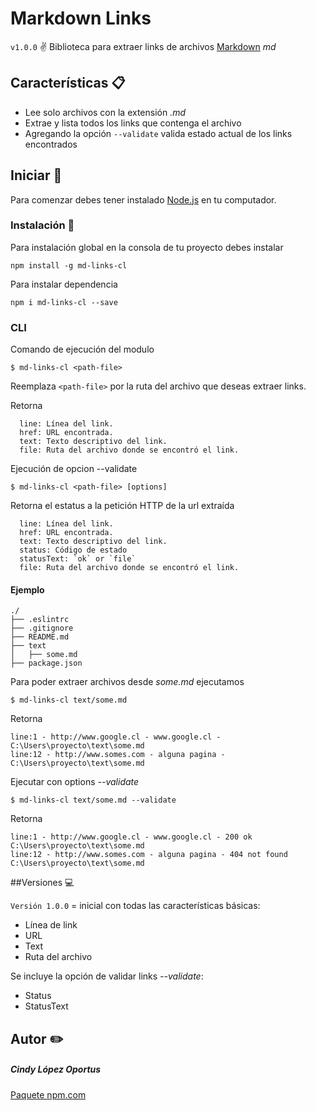 


# Markdown Links
`v1.0.0`
:v: Biblioteca para extraer links de archivos [Markdown](https://markdown.es/) _md_

## Características :clipboard:

- Lee solo archivos con la extensión _.md_
- Extrae y lista todos los links que contenga el archivo
- Agregando la opción `--validate` valida estado actual de los links encontrados


## Iniciar :rocket:

Para comenzar debes tener instalado [Node.js](https://nodejs.org/en/) en tu computador.

### Instalación :wrench:

Para instalación global en la consola de tu proyecto debes instalar 
```
npm install -g md-links-cl
```

Para instalar dependencia
```
npm i md-links-cl --save
```

### CLI

Comando de ejecución del modulo
```
$ md-links-cl <path-file>
```

Reemplaza `<path-file>` por la ruta del archivo que deseas extraer links.

Retorna
```return
  line: Línea del link.
  href: URL encontrada.
  text: Texto descriptivo del link.
  file: Ruta del archivo donde se encontró el link.
```
Ejecución de opcion --validate
```
$ md-links-cl <path-file> [options]
```

Retorna el estatus a la petición HTTP de la url extraída
```return
  line: Línea del link.
  href: URL encontrada.
  text: Texto descriptivo del link.
  status: Código de estado
  statusText: `ok` or `file`
  file: Ruta del archivo donde se encontró el link.
```

#### Ejemplo

```boirplate
./
├── .eslintrc
├── .gitignore
├── README.md
├── text
│   ├── some.md
├── package.json
```

Para poder extraer archivos desde _some.md_ ejecutamos
```
$ md-links-cl text/some.md
```

Retorna
 
```sni
line:1 - http://www.google.cl - www.google.cl - C:\Users\proyecto\text\some.md
line:12 - http://www.somes.com - alguna pagina - C:\Users\proyecto\text\some.md
```

Ejecutar con options _--validate_
```
$ md-links-cl text/some.md --validate
```

Retorna
```sni
line:1 - http://www.google.cl - www.google.cl - 200 ok C:\Users\proyecto\text\some.md 
line:12 - http://www.somes.com - alguna pagina - 404 not found C:\Users\proyecto\text\some.md
```

##Versiones :computer:

`Versión 1.0.0` = inicial con todas las características básicas:
  - Línea de link
  - URL
  - Text
  - Ruta del archivo

Se incluye la opción de validar links _--validate_:
  - Status
  - StatusText

## Autor :pencil2:
##### Cindy López Oportus 
[Paquete npm.com](https://www.npmjs.com/settings/cindy.oportus/packages)
	
